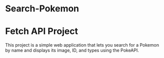 # Search-Pokemon
# Fetch API Project
 This project is a simple web application that lets
 you search for a Pokemon by name and displays its image, ID, and types using the PokeAPI.